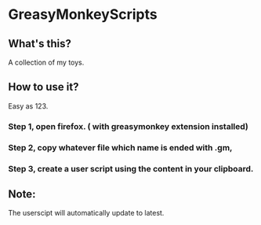 # GreasyMonkeyScripts

## What's this?

A collection of my toys.

## How to use it?

Easy as 123.

### Step 1, open firefox. ( with greasymonkey extension installed)
### Step 2, copy whatever file which name is ended with .gm, 
### Step 3, create a user script using the content in your clipboard.

## Note:

The userscipt will automatically update to latest.

